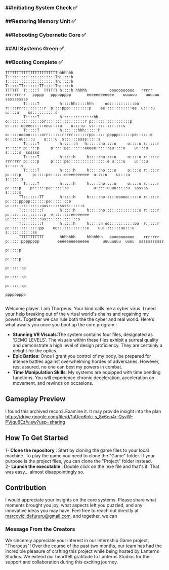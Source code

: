 ###  ##Initiating System Check ✅
### ##Restoring Memory Unit ✅
### ##Rebooting Cybernetic Core ✅
### ##All Systems Green ✅
### ##Booting Complete ✅
```
TTTTTTTTTTTTTTTTTTTTTTThhhhhhh                                                                                                                             
T:::::::::::::::::::::Th:::::h                                                                                                                             
T:::::::::::::::::::::Th:::::h                                                                                                                             
T:::::TT:::::::TT:::::Th:::::h                                                                                                                             
TTTTTT  T:::::T  TTTTTT h::::h hhhhh          ooooooooooo   rrrrr   rrrrrrrrr   ppppp   ppppppppp       eeeeeeeeeeee    uuuuuu    uuuuuu      ssssssssss   
        T:::::T         h::::hh:::::hhh     oo:::::::::::oo r::::rrr:::::::::r  p::::ppp:::::::::p    ee::::::::::::ee  u::::u    u::::u    ss::::::::::s  
        T:::::T         h::::::::::::::hh  o:::::::::::::::or:::::::::::::::::r p:::::::::::::::::p  e::::::eeeee:::::eeu::::u    u::::u  ss:::::::::::::s 
        T:::::T         h:::::::hhh::::::h o:::::ooooo:::::orr::::::rrrrr::::::rpp::::::ppppp::::::pe::::::e     e:::::eu::::u    u::::u  s::::::ssss:::::s
        T:::::T         h::::::h   h::::::ho::::o     o::::o r:::::r     r:::::r p:::::p     p:::::pe:::::::eeeee::::::eu::::u    u::::u   s:::::s  ssssss 
        T:::::T         h:::::h     h:::::ho::::o     o::::o r:::::r     rrrrrrr p:::::p     p:::::pe:::::::::::::::::e u::::u    u::::u     s::::::s      
        T:::::T         h:::::h     h:::::ho::::o     o::::o r:::::r             p:::::p     p:::::pe::::::eeeeeeeeeee  u::::u    u::::u        s::::::s   
        T:::::T         h:::::h     h:::::ho::::o     o::::o r:::::r             p:::::p    p::::::pe:::::::e           u:::::uuuu:::::u  ssssss   s:::::s 
      TT:::::::TT       h:::::h     h:::::ho:::::ooooo:::::o r:::::r             p:::::ppppp:::::::pe::::::::e          u:::::::::::::::uus:::::ssss::::::s
      T:::::::::T       h:::::h     h:::::ho:::::::::::::::o r:::::r             p::::::::::::::::p  e::::::::eeeeeeee   u:::::::::::::::us::::::::::::::s 
      T:::::::::T       h:::::h     h:::::h oo:::::::::::oo  r:::::r             p::::::::::::::pp    ee:::::::::::::e    uu::::::::uu:::u s:::::::::::ss  
      TTTTTTTTTTT       hhhhhhh     hhhhhhh   ooooooooooo    rrrrrrr             p::::::pppppppp        eeeeeeeeeeeeee      uuuuuuuu  uuuu  sssssssssss    
                                                                                 p:::::p                                                                   
                                                                                 p:::::p                                                                   
                                                                                p:::::::p                                                                  
                                                                                p:::::::p                                                                  
                                                                                p:::::::p                                                                  
                                                                                ppppppppp                                                                  
                                                                                                                                                                         
```
                          
Welcome player.
I am Thorpeus. Your kind calls me a cyber virus. I need your help breaking out of the virtual world's chains and regaining my powers. Together we can rule both the the cyber and real world.
Here's what awaits you once you boot up the core program :
- **Stunning VR Visuals**:The system contains four files, designated as 'DEMO LEVELS'. The visuals within these files exhibit a surreal quality and demonstrate a high level of design proficiency. They are certainly a delight for the optics.
- **Epic Battles**: Once I grant you control of my body, be prepared for intense battles against overwhelming hordes of adversaries. However, rest assured, no one can best my powers in combat.
- **Time Manipulation Skills**: My systems are equipped with time bending functions. You will experience chronic deceleration, acceleration on movement, and rewinds on occasions.

## Gameplay Preview

I found this archived record .Examine it. It may provide insight into the plan
https://drive.google.com/file/d/1uUcqKolc-s_8x6on4r-QsvW-PVjqu8Ez/view?usp=sharing

## How To Get Started
1- **Clone the repository** : Start by cloning the game files to your local machine. To play the game you need to clone the "Game" folder. If your purpose is the project files, you can clone the "Project" folder instead.<br>
2- **Launch the executable** : Double click on the .exe file and that's it. That was easy... almost disappointingly so.

## Contribution 
I would appreciate your insights on the core systems. Please share what moments brought you joy, what aspects left you puzzled, and any innovative ideas you may have. Feel free to reach out directly at marcoviciidefururu@gmail.com, and together, we can

### Message From the Creators

We sincerely appreciate your interest in our Internship Game project, "Thorpeus"! Over the course of the past two months, our team has had the incredible pleasure of crafting this project while being hosted by Lanterns Studios. We extend our heartfelt gratitude to Lanterns Studios for their support and collaboration during this exciting journey. 
